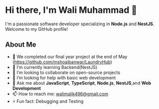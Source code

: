 # Hi there, I'm Wali Muhammad 👋



I'm a passionate software developer specializing in **Node.js** and **NestJS**. Welcome to my GitHub profile!

## About Me

- 🔭 We completed our final year project at the end of May (https://github.com/mshoaibanwar/LaundryHub)
- 🌱 I’m currently learning Backend(NestJS)
- 👯 I’m looking to collaborate on open-source projects
- 🤔 I’m looking for help with basic web development
- 💬 Ask me about **JavaScript**, **TypeScript**, **Node.js**, **NestJS**,and **Web Development**
- 📫 How to reach me: walimalik496@gmail.com
- ⚡ Fun fact: Debugging and Testing
